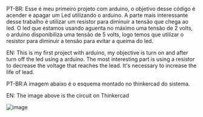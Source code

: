 PT-BR: Esse é meu primeiro projeto com arduino, o objetivo desse código é acender e apagar um Led utilizando o arduino.
A parte mais interessante desse trabalho é utilizar um resistor para diminuir a tensão que chega ao led. 
O led que estamos usando aguenta no máximo uma tensão de 2 volts, o arduino disponibiliza uma tensão de 5 volts, logo temos que utilizar o resistor para diminuir a tensão para evitar a queima do led.

EN: This is my first project with arduino, my objective is turn on  and after turn off the led using a arduino. The most interesting part is using a resistor to decrease the voltage that reaches the lead.
It's necessary to increase the life of lead.

PT-BR:A imagem abaixo é o esquema montado no thinkercad do sistema.

EN: The image above is the circuit on Thinkercad

![image](https://user-images.githubusercontent.com/69684536/177902520-66ac8f30-ddbc-4f42-bfee-278f3b1624a0.png)


